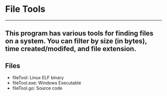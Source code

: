 # File Tools
---
This program has various tools for finding files on a system. 
You can filter by size (in bytes), time created/modifed, and file extension. 
---
## Files
- fileTool: Linux ELF binary
- fileTool.exe: Windows Executable 
- fileTool.go: Source code
